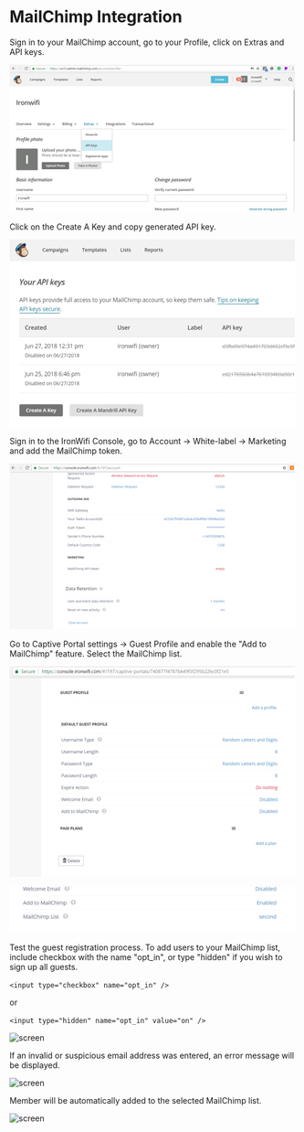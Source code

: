 # MailChimp Integration

Sign in to your MailChimp account, go to your Profile, click on Extras and API keys.

![screen](mailchimp/mailchimp1.png)

Click on the Create A Key and copy generated API key.

![screen](mailchimp/mailchimp2.png)

Sign in to the IronWifi Console, go to Account -> White-label -> Marketing and add the MailChimp token.

![screen](mailchimp/mailchimp3.png)

Go to Captive Portal settings -> Guest Profile and enable the "Add to MailChimp" feature. Select the MailChimp list.

![screen](mailchimp/mailchimp4.png)

![screen](mailchimp/mailchimp5.png)

Test the guest registration process. To add users to your MailChimp list, include checkbox with the name "opt_in", or type "hidden" if you wish to sign up all guests.

```<input type="checkbox" name="opt_in" />```

or

```<input type="hidden" name="opt_in" value="on" />```

![screen](mailchimp/mailchimp6.png)

If an invalid or suspicious email address was entered, an error message will be displayed.

![screen](mailchimp/mailchimp7.png)

Member will be automatically added to the selected MailChimp list.

![screen](mailchimp/mailchimp8.png)





